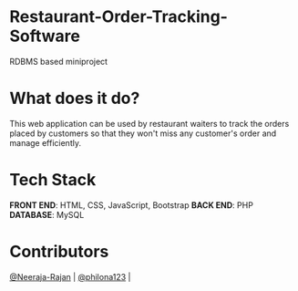 # Restaurant-Order-Tracking-Software
RDBMS based miniproject

# What does it do?
This web application can be used by restaurant waiters to track the orders placed by customers so that they won't miss any customer's order and manage efficiently.

# Tech Stack
**FRONT END**: HTML, CSS, JavaScript, Bootstrap
**BACK END**: PHP
**DATABASE**: MySQL

# Contributors
[@Neeraja-Rajan](https://github.com/Neeraja-Rajan) | [@philona123](https://github.com/philona123) |
